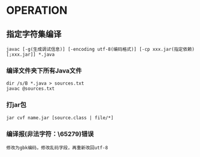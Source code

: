 # OPERATION

## 指定字符集编译

    javac [-g(生成调试信息)] [-encoding utf-8(编码格式)] [-cp xxx.jar(指定依赖)[;xxx.jar]] *.java

### 编译文件夹下所有Java文件

    dir /s/B *.java > sources.txt
    javac @sources.txt

### 打jar包

    jar cvf name.jar [source.class | file/*]

### 编译报(非法字符：\65279)错误

    修改为gbk编码，修改乱码字段，再重新改回utf-8
